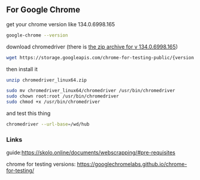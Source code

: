 
## For Google Chrome

get your chrome version like 134.0.6998.165
```sh
google-chrome --version
```

download chromedriver (there is [the zip archive for v 134.0.6998.165](./extra/chromedriver-linux64.zip))
```sh
wget https://storage.googleapis.com/chrome-for-testing-public/{version of chrome}/linux64/chromedriver-linux64.zip
```

then install it
```sh
unzip chromedriver_linux64.zip

sudo mv chromedriver_linux64/chromedriver /usr/bin/chromedriver
sudo chown root:root /usr/bin/chromedriver
sudo chmod +x /usr/bin/chromedriver
```

and test this thing
```sh
chromedriver --url-base=/wd/hub
```


### Links
guide:https://skolo.online/documents/webscrapping/#pre-requisites

chrome for testing versions: https://googlechromelabs.github.io/chrome-for-testing/
